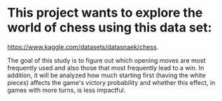 # This project wants to explore the world of chess using this data set:

https://www.kaggle.com/datasets/datasnaek/chess.

The goal of this study is to figure out which opening moves are most frequently used and also those that most frequently lead to a win. In addition, it will be analyzed how much starting first (having the white pieces) affects the game's victory probability and whether this effect, in games with more turns, is less impactful.
